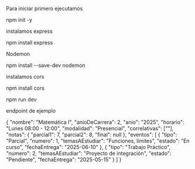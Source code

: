 Para iniciar primero ejecutamos

npm init -y

instalamos express

npm install express

Nodemon

npm install --save-dev nodemon

instalamos cors

npm install cors

npm run dev

endpoint de ejemplo

{
  "nombre": "Matemática I",
  "anioDeCarrera": 2,
  "anio": "2025",
  "horario": "Lunes 08:00 - 12:00",
  "modalidad": "Presencial",
  "correlativas": [""],
  "notas": {
    "parcial1": 7,
    "parcial2": 8,
    "final": null
  },
  "eventos": [
    {
      "tipo": "Parcial",
      "numero": 1,
      "temasAEstudiar": "Funciones, límites",
      "estado": "En curso",
      "fechaEntrega": "2025-06-10"
    },
    {
      "tipo": "Trabajo Práctico",
      "numero": 2,
      "temasAEstudiar": "Proyecto de integración",
      "estado": "Pendiente",
      "fechaEntrega": "2025-05-15"
    }
  ]
}